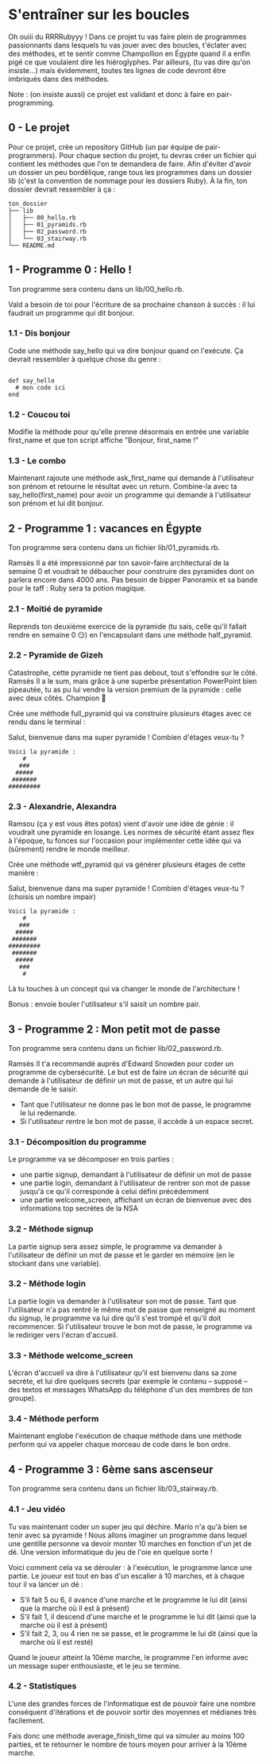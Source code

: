 # S'entraîner sur les boucles

Oh ouiii du RRRRubyyy ! Dans ce projet tu vas faire plein de programmes passionnants dans lesquels tu vas jouer avec des boucles, t'éclater avec des méthodes, et te sentir comme Champollion en Égypte quand il a enfin pigé ce que voulaient dire les hiéroglyphes. Par ailleurs, (tu vas dire qu'on insiste…) mais évidemment, toutes tes lignes de code devront être imbriqués dans des méthodes.

Note : (on insiste aussi) ce projet est validant et donc à faire en pair-programming.

## 0 - Le projet

Pour ce projet, crée un repository GitHub (un par équipe de pair-programmers). Pour chaque section du projet, tu devras créer un fichier qui contient les méthodes que l'on te demandera de faire. Afin d'éviter d'avoir un dossier un peu bordélique, range tous les programmes dans un dossier lib (c'est la convention de nommage pour les dossiers Ruby). À la fin, ton dossier devrait ressembler à ça :

    ton_dossier
    ├── lib
    │   ├── 00_hello.rb
    │   ├── 01_pyramids.rb
    │   ├── 02_password.rb
    │   └── 03_stairway.rb
    └── README.md

## 1 - Programme 0 : Hello !

Ton programme sera contenu dans un lib/00_hello.rb.

Vald a besoin de toi pour l'écriture de sa prochaine chanson à succès : il lui faudrait un programme qui dit bonjour.

### 1.1 - Dis bonjour

Code une méthode say_hello qui va dire bonjour quand on l'exécute. Ça devrait ressembler à quelque chose du genre :

<code>
def say_hello
  # mon code ici
end
</code>

### 1.2 - Coucou toi

Modifie la méthode pour qu'elle prenne désormais en entrée une variable first_name et que ton script affiche "Bonjour, first_name !"

### 1.3 - Le combo

Maintenant rajoute une méthode ask_first_name qui demande à l'utilisateur son prénom et retourne le résultat avec un return. Combine-la avec ta say_hello(first_name) pour avoir un programme qui demande à l'utilisateur son prénom et lui dit bonjour.

## 2 - Programme 1 : vacances en Égypte

Ton programme sera contenu dans un fichier lib/01_pyramids.rb.

Ramsès II a été impressionné par ton savoir-faire architectural de la semaine 0 et voudrait te débaucher pour construire des pyramides dont on parlera encore dans 4000 ans. Pas besoin de bipper Panoramix et sa bande pour le taff : Ruby sera ta potion magique.

### 2.1 - Moitié de pyramide

Reprends ton deuxième exercice de la pyramide (tu sais, celle qu'il fallait rendre en semaine 0 😏) en l'encapsulant dans une méthode half_pyramid.

### 2.2 - Pyramide de Gizeh

Catastrophe, cette pyramide ne tient pas debout, tout s'effondre sur le côté. Ramsès II a le sum, mais grâce à une superbe présentation PowerPoint bien pipeautée, tu as pu lui vendre la version premium de la pyramide : celle avec deux côtés. Champion 🔺

Crée une méthode full_pyramid qui va construire plusieurs étages avec ce rendu dans le terminal :

Salut, bienvenue dans ma super pyramide ! Combien d'étages veux-tu ?

    Voici la pyramide :
        #
       ###
      #####
     #######
    #########

### 2.3 - Alexandrie, Alexandra

Ramsou (ça y est vous êtes potos) vient d'avoir une idée de génie : il voudrait une pyramide en losange. Les normes de sécurité étant assez flex à l'époque, tu fonces sur l'occasion pour implémenter cette idée qui va (sûrement) rendre le monde meilleur.

Crée une méthode wtf_pyramid qui va générer plusieurs étages de cette manière :

Salut, bienvenue dans ma super pyramide ! Combien d'étages veux-tu ? (choisis un nombre impair)

    Voici la pyramide :
        #
       ###
      #####
     #######
    #########
     #######
      #####
       ###
        #

Là tu touches à un concept qui va changer le monde de l'architecture !

Bonus : envoie bouler l'utilisateur s'il saisit un nombre pair.

## 3 - Programme 2 : Mon petit mot de passe

Ton programme sera contenu dans un fichier lib/02_password.rb.

Ramsès II t'a recommandé auprès d'Edward Snowden pour coder un programme de cybersécurité. Le but est de faire un écran de sécurité qui demande à l'utilisateur de définir un mot de passe, et un autre qui lui demande de le saisir.

* Tant que l'utilisateur ne donne pas le bon mot de passe, le programme le lui redemande.
* Si l'utilisateur rentre le bon mot de passe, il accède à un espace secret.

### 3.1 - Décomposition du programme

Le programme va se décomposer en trois parties :

* une partie signup, demandant à l'utilisateur de définir un mot de passe
* une partie login, demandant à l'utilisateur de rentrer son mot de passe jusqu'à ce qu'il corresponde à celui défini précédemment
* une partie welcome_screen, affichant un écran de bienvenue avec des informations top secrètes de la NSA

### 3.2 - Méthode signup

La partie signup sera assez simple, le programme va demander à l'utilisateur de définir un mot de passe et le garder en mémoire (en le stockant dans une variable).

### 3.2 - Méthode login

La partie login va demander à l'utilisateur son mot de passe. Tant que l'utilisateur n'a pas rentré le même mot de passe que renseigné au moment du signup, le programme va lui dire qu'il s'est trompé et qu'il doit recommencer. Si l'utilisateur trouve le bon mot de passe, le programme va le rediriger vers l'écran d'accueil.

### 3.3 - Méthode welcome_screen

L'écran d'accueil va dire à l'utilisateur qu'il est bienvenu dans sa zone secrète, et lui dire quelques secrets (par exemple le contenu – supposé – des textos et messages WhatsApp du téléphone d'un des membres de ton groupe).

### 3.4 - Méthode perform

Maintenant englobe l'exécution de chaque méthode dans une méthode perform qui va appeler chaque morceau de code dans le bon ordre.

## 4 - Programme 3 : 6ème sans ascenseur

Ton programme sera contenu dans un fichier lib/03_stairway.rb.

### 4.1 - Jeu vidéo

Tu vas maintenant coder un super jeu qui déchire. Mario n'a qu'à bien se tenir avec sa pyramide ! Nous allons imaginer un programme dans lequel une gentille personne va devoir monter 10 marches en fonction d'un jet de dé. Une version informatique du jeu de l'oie en quelque sorte !

Voici comment cela va se dérouler : à l'exécution, le programme lance une partie. Le joueur est tout en bas d'un escalier à 10 marches, et à chaque tour il va lancer un dé :

* S’il fait 5 ou 6, il avance d'une marche et le programme le lui dit (ainsi que la marche où il est à présent)
* S’il fait 1, il descend d'une marche et le programme le lui dit (ainsi que la marche où il est à présent)
* S’il fait 2, 3, ou 4 rien ne se passe, et le programme le lui dit (ainsi que la marche où il est resté)

Quand le joueur atteint la 10ème marche, le programme l'en informe avec un message super enthousiaste, et le jeu se termine.

### 4.2 - Statistiques

L'une des grandes forces de l'informatique est de pouvoir faire une nombre conséquent d'itérations et de pouvoir sortir des moyennes et médianes très facilement.

Fais donc une méthode average_finish_time qui va simuler au moins 100 parties, et te retourner le nombre de tours moyen pour arriver à la 10ème marche.
